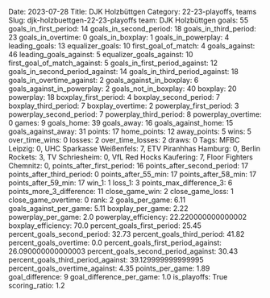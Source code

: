 Date: 2023-07-28
Title: DJK Holzbüttgen
Category: 22-23-playoffs, teams
Slug: djk-holzbuettgen-22-23-playoffs
team: DJK Holzbüttgen
goals: 55
goals_in_first_period: 14
goals_in_second_period: 18
goals_in_third_period: 23
goals_in_overtime: 0
goals_in_boxplay: 1
goals_in_powerplay: 4
leading_goals: 13
equalizer_goals: 10
first_goal_of_match: 4
goals_against: 46
leading_goals_against: 5
equalizer_goals_against: 10
first_goal_of_match_against: 5
goals_in_first_period_against: 12
goals_in_second_period_against: 14
goals_in_third_period_against: 18
goals_in_overtime_against: 2
goals_against_in_boxplay: 6
goals_against_in_powerplay: 2
goals_not_in_boxplay: 40
boxplay: 20
powerplay: 18
boxplay_first_period: 4
boxplay_second_period: 7
boxplay_third_period: 7
boxplay_overtime: 2
powerplay_first_period: 3
powerplay_second_period: 7
powerplay_third_period: 8
powerplay_overtime: 0
games: 9
goals_home: 39
goals_away: 16
goals_against_home: 15
goals_against_away: 31
points: 17
home_points: 12
away_points: 5
wins: 5
over_time_wins: 0
losses: 2
over_time_losses: 2
draws: 0
Tags:  MFBC Leipzig: 0,  UHC Sparkasse Weißenfels: 7,  ETV Piranhhas Hamburg: 0,  Berlin Rockets: 3,  TV Schriesheim: 0,  VfL Red Hocks Kaufering: 7,  Floor Fighters Chemnitz: 0,
points_after_first_period: 16
points_after_second_period: 17
points_after_third_period: 0
points_after_55_min: 17
points_after_58_min: 17
points_after_59_min: 17
win_1: 1
loss_1: 3
points_max_difference_3: 6
points_more_3_difference: 11
close_game_win: 2
close_game_loss: 1
close_game_overtime: 0
rank: 2
goals_per_game: 6.11
goals_against_per_game: 5.11
boxplay_per_game: 2.22
powerplay_per_game: 2.0
powerplay_efficiency: 22.220000000000002
boxplay_efficiency: 70.0
percent_goals_first_period: 25.45
percent_goals_second_period: 32.73
percent_goals_third_period: 41.82
percent_goals_overtime: 0.0
percent_goals_first_period_against: 26.090000000000003
percent_goals_second_period_against: 30.43
percent_goals_third_period_against: 39.129999999999995
percent_goals_overtime_against: 4.35
points_per_game: 1.89
goal_difference: 9
goal_difference_per_game: 1.0
is_playoffs: True
scoring_ratio: 1.2
